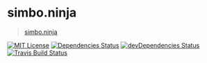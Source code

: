 simbo.ninja
===========

  > [simbo.ninja](http://simbo.ninja)

[![MIT License](http://img.shields.io/:license-mit-blue.svg?style=flat-square)](http://simbo.mit-license.org)
[![Dependencies Status](https://img.shields.io/david/simbo/simbo.ninja.svg?style=flat-square)](https://david-dm.org/simbo/simbo.ninja)
[![devDependencies Status](https://img.shields.io/david/dev/simbo/simbo.ninja.svg?style=flat-square)](https://david-dm.org/simbo/simbo.ninja#info=devDependencies)
[![Travis Build Status](https://img.shields.io/travis/simbo/simbo.ninja/master.svg?style=flat-square)](https://travis-ci.org/simbo/simbo.ninja)
